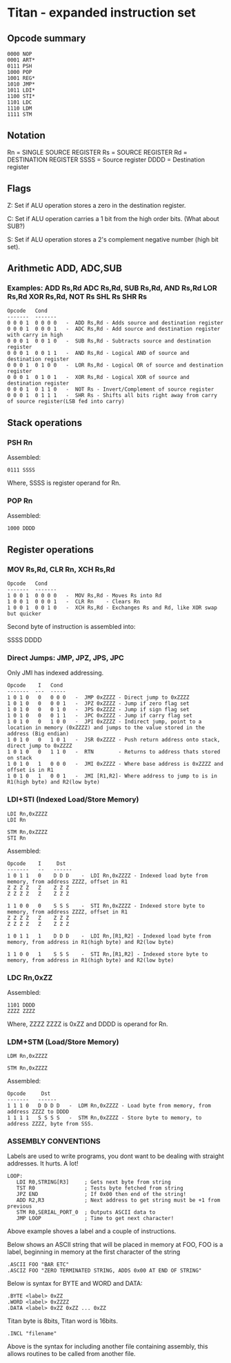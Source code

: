# Titan - expanded instruction set #

## Opcode summary ##

    0000 NOP
    0001 ART*
    0111 PSH
    1000 POP
    1001 REG*
    1010 JMP*
    1011 LDI*
    1100 STI*
    1101 LDC
    1110 LDM
    1111 STM

## Notation ##

Rn = SINGLE SOURCE REGISTER
Rs = SOURCE REGISTER
Rd = DESTINATION REGISTER
SSSS = Source register
DDDD = Destination register

## Flags ##

Z: Set if ALU operation stores a zero in the destination register.

C: Set if ALU operation carries a 1 bit from the high order bits. (What about SUB?)

S: Set if ALU operation stores a 2's complement negative number (high bit set).

## Arithmetic ADD, ADC,SUB ##

### Examples: ADD Rs,Rd  ADC Rs,Rd, SUB Rs,Rd, AND Rs,Rd  LOR Rs,Rd  XOR Rs,Rd, NOT Rs  SHL Rs  SHR Rs ###

    Opcode   Cond
    -------  -------
    0 0 0 1  0 0 0 0   -  ADD Rs,Rd - Adds source and destination register
	0 0 0 1  0 0 0 1   -  ADC Rs,Rd - Add source and destination register with carry in high
	0 0 0 1  0 0 1 0   -  SUB Rs,Rd - Subtracts source and destination register
    0 0 0 1  0 0 1 1   -  AND Rs,Rd - Logical AND of source and destination register
	0 0 0 1  0 1 0 0   -  LOR Rs,Rd - Logical OR of source and destination register
	0 0 0 1  0 1 0 1   -  XOR Rs,Rd - Logical XOR of source and destination register
    0 0 0 1  0 1 1 0   -  NOT Rs - Invert/Complement of source register
	0 0 0 1  0 1 1 1   -  SHR Rs - Shifts all bits right away from carry of source register(LSB fed into carry)


## Stack operations ##

### PSH Rn ###

Assembled: 

    0111 SSSS

Where, SSSS is register operand for Rn.

### POP Rn ###

Assembled: 

    1000 DDDD


## Register operations ##


### MOV Rs,Rd, CLR Rn, XCH Rs,Rd ###

    Opcode   Cond
    -------  -------
    1 0 0 1  0 0 0 0   -  MOV Rs,Rd - Moves Rs into Rd
	1 0 0 1  0 0 0 1   -  CLR Rn    - Clears Rn
	1 0 0 1  0 0 1 0   -  XCH Rs,Rd - Exchanges Rs and Rd, like XOR swap but quicker

Second byte of instruction is assembled into:

SSSS DDDD


### Direct Jumps: JMP, JPZ, JPS, JPC ###

Only JMI has indexed addressing.

    Opcode    I   Cond
    -------  ---  -----
    1 0 1 0   0   0 0 0   -  JMP 0xZZZZ - Direct jump to 0xZZZZ
    1 0 1 0   0   0 0 1   -  JPZ 0xZZZZ - Jump if zero flag set
    1 0 1 0   0   0 1 0   -  JPS 0xZZZZ - Jump if sign flag set
    1 0 1 0   0   0 1 1   -  JPC 0xZZZZ - Jump if carry flag set
	1 0 1 0   0   1 0 0   -  JPI 0xZZZZ - Indirect jump, point to a location in memory (0xZZZZ) and jumps to the value stored in the address (Big endian)
	1 0 1 0   0   1 0 1   -  JSR 0xZZZZ - Push return address onto stack, direct jump to 0xZZZZ
	1 0 1 0   0   1 1 0   -  RTN        - Returns to address thats stored on stack
    1 0 1 0   1   0 0 0   -  JMI 0xZZZZ - Where base address is 0xZZZZ and offset is in R1
	1 0 1 0   1   0 0 1   -  JMI [R1,R2]- Where address to jump to is in R1(high byte) and R2(low byte)

### LDI+STI (Indexed Load/Store Memory) ###

    LDI Rn,0xZZZZ
    LDI Rn
	
    STM Rn,0xZZZZ
    STI Rn

Assembled:

    Opcode    I     Dst
    -------   --   ------
    1 0 1 1   0    D D D    -  LDI Rn,0xZZZZ - Indexed load byte from memory, from address ZZZZ, offset in R1
	Z Z Z Z   Z    Z Z Z
	Z Z Z Z   Z    Z Z Z

	1 1 0 0   0    S S S    -  STI Rn,0xZZZZ - Indexed store byte to memory, from address ZZZZ, offset in R1
	Z Z Z Z   Z    Z Z Z
	Z Z Z Z   Z    Z Z Z
	
    1 0 1 1   1    D D D    -  LDI Rn,[R1,R2] - Indexed load byte from memory, from address in R1(high byte) and R2(low byte)
	
	1 1 0 0   1    S S S    -  STI Rn,[R1,R2] - Indexed store byte to memory, from address in R1(high byte) and R2(low byte)



### LDC Rn,0xZZ ###

Assembled:

    1101 DDDD
    ZZZZ ZZZZ

Where, ZZZZ ZZZZ is 0xZZ and DDDD is operand for Rn.


### LDM+STM (Load/Store Memory) ###

    LDM Rn,0xZZZZ

    STM Rn,0xZZZZ

Assembled:

    Opcode     Dst
    -------   ------
    1 1 1 0   D D D D   -  LDM Rn,0xZZZZ - Load byte from memory, from address ZZZZ to DDDD
    1 1 1 1   S S S S   -  STM Rn,0xZZZZ - Store byte to memory, to address ZZZZ, byte from SSS.


	

	
	
### ASSEMBLY CONVENTIONS ###

Labels are used to write programs, you dont want to be dealing with straight addresses. It hurts. A lot!

    LOOP:
       LDI R0,STRING[R3]     ; Gets next byte from string
       TST R0                ; Tests byte fetched from string
       JPZ END               ; If 0x00 then end of the string!
       ADD R2,R3             ; Next address to get string must be +1 from previous
       STM R0,SERIAL_PORT_0  ; Outputs ASCII data to 
       JMP LOOP              ; Time to get next character!

Above example shoves a label and a couple of instructions.


Below shows an ASCII string that will be placed in memory at FOO, FOO is a label, beginning in memory at the first character of the string

    .ASCII FOO "BAR ETC"
	.ASCIZ FOO "ZERO TERMINATED STRING, ADDS 0x00 AT END OF STRING"

Below is syntax for BYTE and WORD and DATA:

    .BYTE <label> 0xZZ
	.WORD <label> 0xZZZZ
	.DATA <label> 0xZZ 0xZZ ... 0xZZ

Titan byte is 8bits, Titan word is 16bits.

    .INCL "filename"

Above is the syntax for including another file containing assembly, this allows routines to be called from another file.